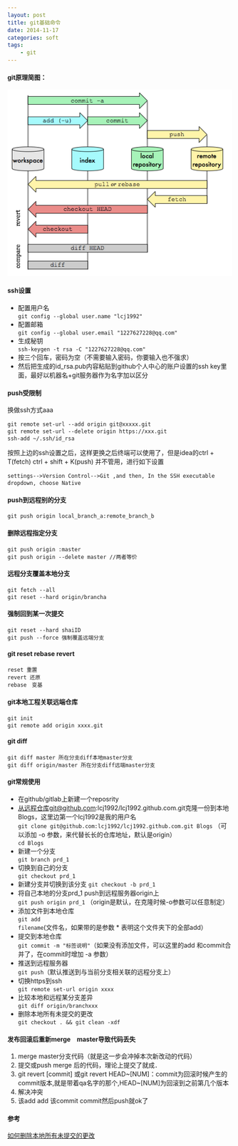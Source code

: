 ```yaml
---
layout: post
title: git基础命令
date: 2014-11-17
categories: soft
tags:
    - git
---
```


#### git原理简图：

![git原理简图](/images/git/git.png)

#### ssh设置

*	配置用户名     
	`git config --global user.name "lcj1992" `
*	配置邮箱     
	`git config --global user.email "1227627228@qq.com"`  
*	生成秘钥    
	`ssh-keygen -t rsa -C "1227627228@qq.com"`
*	按三个回车，密码为空（不需要输入密码，你要输入也不强求）  
*	然后把生成的id_rsa.pub内容粘贴到github个人中心的账户设置的ssh key里面，最好以机器名+git服务器作为名字加以区分

#### push受限制
换做ssh方式aaa

    git remote set-url --add origin git@xxxxx.git
    git remote set-url --delete origin https://xxx.git
    ssh-add ~/.ssh/id_rsa

按照上边的ssh设置之后，这样更换之后终端可以使用了，但是idea的ctrl + T(fetch)  ctrl + shift + K(push) 并不管用，进行如下设置

    settings-->Version Control-->Git ,and then, In the SSH executable dropdown, choose Native

#### push到远程别的分支

    git push origin local_branch_a:remote_branch_b

#### 删除远程指定分支

    git push origin :master
    git push origin --delete master //两者等价

#### 远程分支覆盖本地分支

    git fetch --all
    git reset --hard origin/brancha

#### 强制回到某一次提交

    git reset --hard shaiID
    git push --force 强制覆盖远端分支

#### git reset rebase revert

    reset 重置
    revert 还原
    rebase　变基

#### git本地工程关联远端仓库

    git init
    git remote add origin xxxx.git

#### git diff

    git diff master 所在分支diff本地master分支
    git diff origin/master 所在分支diff远端master分支

#### git常规使用

*	在github/gitlab上新建一个reposrity      
*	从远程仓库git@github.com:lcj1992/lcj1992.github.com.git克隆一份到本地Blogs，这里边第一个lcj1992是我的用户名  
	`git clone git@github.com:lcj1992/lcj1992.github.com.git Blogs` （可以添加 -o 参数，来代替长长的仓库地址，默认是origin）   
	`cd Blogs`
*	新建一个分支  
	`git branch prd_1`
*	切换到自己的分支  
	`git checkout prd_1`
*   新建分支并切换到该分支
    `git checkout -b prd_1`
*	将自己本地的分支prd_1 push到远程服务器origin上  
	`git push origin prd_1` （origin是默认，在克隆时候-o参数可以任意制定）
*	添加文件到本地仓库  
	 `git add filename`(文件名，如果带的是参数 * 表明这个文件夹下的全部add）
*	提交到本地仓库  
    `git commit -m "标签说明"`（如果没有添加文件，可以这里的add 和commit合并了，在commit时增加 -a 参数）
*	推送到远程服务器  
    `git push`（默认推送到与当前分支相关联的远程分支上）
*	切换https到ssh  
	`git remote set-url origin xxxx`
*   比较本地和远程某分支差异  
    `git diff origin/branchxxx`
*   删除本地所有未提交的更改  
    `git checkout . && git clean -xdf`

#### 发布回滚后重新merge　master导致代码丢失

1.  merge master分支代码（就是这一步会冲掉本次新改动的代码）
2.  提交或push merge 后的代码，理论上提交了就成．
3.  git revert [commit] 或git revert HEAD~[NUM]：commit为回滚时候产生的commit版本,就是带着qa名字的那个,HEAD~[NUM]为回滚到之前第几个版本
4.  解决冲突
5.  该add add 该commit commit然后push就ok了

#### 参考

[如何删除本地所有未提交的更改](https://www.v2ex.com/t/66718)
